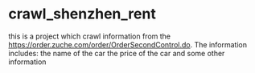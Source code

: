 # crawl_shenzhen_rent
this is a project which crawl information from the https://order.zuche.com/order/OrderSecondControl.do.
The information includes:
the name of the car
the price of the car
and some other information



